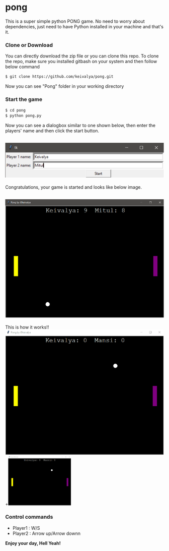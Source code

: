 # pong

This is a super simple python PONG game. No need to worry about dependencies, just need to have Python installed in your machine and that's it.

 


### Clone or Download

You can directly download the zip file or you can clone this repo.
To clone the repo, make sure you installed gitbash on your system and then follow below command

```sh
$ git clone https://github.com/keivalya/pong.git
```

Now you can see "Pong" folder in your working directory


### Start the game

```sh
$ cd pong
$ python pong.py
```


Now you can see a dialogbox similar to one shown below, then enter the players' name and then click the start button.

![](screenshots/name.PNG)
---
Congratulations, your game is started and looks like below image.

![](screenshots/pong.png)
---
This is how it works!!
![](screenshots\pong.gif)
+<img src="screenshots\pong.gif?raw=true" width="200px">
### Control commands

 - Player1 : W/S 
 - Player2 : Arrow up/Arrow downn
 
 
 
 
 **Enjoy your day, Hell Yeah!**
